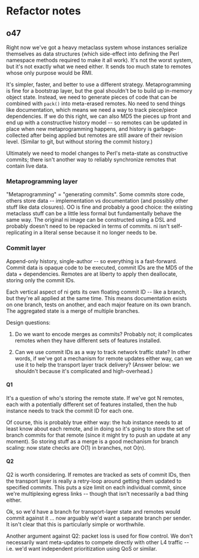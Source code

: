 # Refactor notes
## o47
Right now we've got a heavy metaclass system whose instances serialize
themselves as data structures (which side-effect into defining the Perl
namespace methods required to make it all work). It's not the worst system, but
it's not exactly what we need either. It sends too much state to remotes whose
only purpose would be RMI.

It's simpler, faster, and better to use a different strategy. Metaprogramming
is fine for a bootstrap layer, but the goal shouldn't be to build up in-memory
object state. Instead, we need to generate pieces of code that can be combined
with `pack()` into meta-erased remotes. No need to send things like
documentation, which means we need a way to track piece/piece dependencies. If
we do this right, we can also MD5 the pieces up front and end up with a
constructive history model -- so remotes can be updated in place when new
metaprogramming happens, and history is garbage-collected after being applied
but remotes are still aware of their revision level. (Similar to git, but
without storing the commit history.)

Ultimately we need to model changes to Perl's meta-state as constructive
commits; there isn't another way to reliably synchronize remotes that contain
live data.

### Metaprogramming layer
"Metaprogramming" = "generating commits". Some commits store code, others store
data -- implementation vs documentation (and possibly other stuff like data
closures). OO is fine and probably a good choice: the existing metaclass stuff
can be a little less formal but fundamentally behave the same way. The original
ni image can be constructed using a DSL and probably doesn't need to be
repacked in terms of commits. ni isn't self-replicating in a literal sense
because it no longer needs to be.

### Commit layer
Append-only history, single-author -- so everything is a fast-forward. Commit
data is opaque code to be executed, commit IDs are the MD5 of the data +
dependencies. Remotes are at liberty to apply then deallocate, storing only the
commit IDs.

Each vertical aspect of ni gets its own floating commit ID -- like a branch,
but they're all applied at the same time. This means documentation exists on
one branch, tests on another, and each major feature on its own branch. The
aggregated state is a merge of multiple branches.

Design questions:

1. Do we want to encode merges as commits? Probably not; it complicates
remotes when they have different sets of features installed.

2. Can we use commit IDs as a way to track network traffic state? In other
words, if we've got a mechanism for remote updates either way, can we use it to
help the transport layer track delivery? (Answer below: we shouldn't because
it's complicated and high-overhead.)

#### Q1
It's a question of who's storing the remote state. If we've got N remotes, each
with a potentially different set of features installed, then the hub instance
needs to track the commit ID for each one.

Of course, this is probably true either way: the hub instance needs to at least
know about each remote, and in doing so it's going to store the set of branch
commits for that remote (since it might try to push an update at any moment).
So storing stuff as a merge is a good mechanism for branch scaling: now state
checks are O(1) in branches, not O(n).

#### Q2
Q2 is worth considering. If remotes are tracked as sets of commit IDs, then the
transport layer is really a retry-loop around getting them updated to specified
commits. This puts a size limit on each individual commit, since we're
multiplexing egress links -- though that isn't necessarily a bad thing either.

Ok, so we'd have a branch for transport-layer state and remotes would commit
against it ... now arguably we'd want a separate branch per sender. It isn't
clear that this is particularly simple or worthwhile.

Another argument against Q2: packet loss is used for flow control. We don't
necessarily want meta-updates to compete directly with other L4 traffic -- i.e.
we'd want independent prioritization using QoS or similar.
